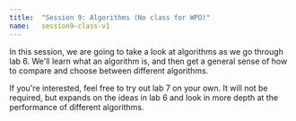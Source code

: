 ```yaml
---
title:  "Session 9: Algorithms (No class for WPO)"
name:   session9-class-v1
---
```


In this session, we are going to take a look at algorithms as we go through lab 6. We'll learn what an algorithm is, and then get a general sense of how to compare and choose between different algorithms.

If you're interested, feel free to try out lab 7 on your own.  It will not be required, but expands on the ideas in lab 6 and look in more depth at the performance of different algorithms.  
